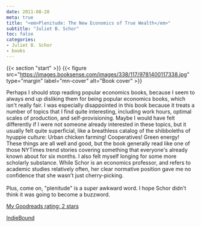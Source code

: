 ```yaml
---
date: 2011-08-28
meta: true
title: "<em>Plenitude: The New Economics of True Wealth</em>"
subtitle: "Juliet B. Schor"
toc: false
categories:
- Juliet B. Schor
- books
---
```


{{< section "start" >}}
{{< figure src="https://images.booksense.com/images/338/117/9781400117338.jpg" type="margin" label="mn-cover" alt="Book cover" >}}

Perhaps I should stop reading popular economics books, because I seem to always end up disliking them for being popular economics books, which isn't really fair. I was especially disappointed in this book because it treats a number of topics that I find quite interesting, including work hours, optimal scales of production, and self-provisioning. Maybe I would have felt differently if I were not someone already interested in these topics, but it usually felt quite superficial, like a breathless catalog of the shibboleths of hyuppie culture: Urban chicken farming! Cooperatives! Green energy! These things are all well and good, but the book generally read like one of those NYTimes trend stories covering something that everyone's already known about for six months. I also felt myself longing for some more scholarly substance. While Schor is an economics professor, and refers to academic studies relatively often, her clear normative position gave me no confidence that she wasn't just cherry-picking. <br /><br />Plus, come on, "plenitude" is a super awkward word. I hope Schor didn't think it was going to become a buzzword.

[My Goodreads rating: 2 stars](https://www.goodreads.com/review/show/201681597)  

[IndieBound](https://www.indiebound.org/book/9781400117338)

